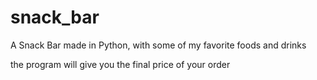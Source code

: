 # snack_bar
A Snack Bar made in Python, with some of my favorite foods and drinks
<p>the program will give you the final price of your order</p>
